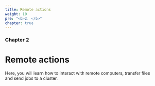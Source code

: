 ```yaml
---
title: Remote actions
weight: 10
pre: "<b>2. </b>"
chapter: true
---
```


### Chapter 2

# Remote actions

Here, you will learn how to interact with remote computers, transfer files and send jobs to a cluster.
